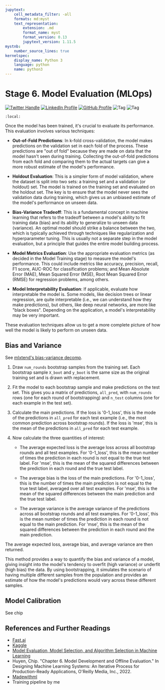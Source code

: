 ```yaml
---
jupytext:
    cell_metadata_filter: -all
    formats: md:myst
    text_representation:
        extension: .md
        format_name: myst
        format_version: 0.13
        jupytext_version: 1.11.5
mystnb:
    number_source_lines: true
kernelspec:
    display_name: Python 3
    language: python
    name: python3
---
```


# Stage 6. Model Evaluation (MLOps)

[![Twitter Handle](https://img.shields.io/badge/Twitter-@gaohongnan-blue?style=social&logo=twitter)](https://twitter.com/gaohongnan)
[![LinkedIn Profile](https://img.shields.io/badge/@gaohongnan-blue?style=social&logo=linkedin)](https://linkedin.com/in/gao-hongnan)
[![GitHub Profile](https://img.shields.io/badge/GitHub-gao--hongnan-lightgrey?style=social&logo=github)](https://github.com/gao-hongnan)
![Tag](https://img.shields.io/badge/Tag-Brain_Dump-red)
![Tag](https://img.shields.io/badge/Level-Beginner-green)

```{contents}
:local:
```

Once the model has been trained, it's crucial to evaluate its performance. This
evaluation involves various techniques:

-   **Out-of-Fold Predictions**: In k-fold cross-validation, the model makes
    predictions on the validation set in each fold of the process. These
    predictions are "out of fold" because they are made on data that the model
    hasn't seen during training. Collecting the out-of-fold predictions from
    each fold and comparing them to the actual targets can give a more robust
    estimate of the model's performance.

-   **Holdout Evaluation**: This is a simpler form of model validation, where
    the dataset is split into two sets: a training set and a validation (or
    holdout) set. The model is trained on the training set and evaluated on the
    holdout set. The key is to ensure that the model never sees the validation
    data during training, which gives us an unbiased estimate of the model's
    performance on unseen data.

-   **Bias-Variance Tradeoff**: This is a fundamental concept in machine
    learning that refers to the tradeoff between a model's ability to fit
    training data (bias) and its ability to generalize to unseen data
    (variance). An optimal model should strike a balance between the two, which
    is typically achieved through techniques like regularization and
    hyperparameter tuning. This is usually not a separate step in the model
    evaluation, but a principle that guides the entire model building process.

-   **Model Metrics Evaluation**: Use the appropriate evaluation metrics (as
    decided in the Model Training stage) to measure the model's performance.
    This could include metrics like accuracy, precision, recall, F1 score,
    AUC-ROC for classification problems; and Mean Absolute Error (MAE), Mean
    Squared Error (MSE), Root Mean Squared Error (RMSE) for regression problems,
    among others.

-   **Model Interpretability Evaluation**: If applicable, evaluate how
    interpretable the model is. Some models, like decision trees or linear
    regression, are quite interpretable (i.e., we can understand how they make
    predictions), but others, like deep neural networks, are more like "black
    boxes". Depending on the application, a model's interpretability may be very
    important.

These evaluation techniques allow us to get a more complete picture of how well
the model is likely to perform on unseen data.

## Bias and Variance

See
[mlxtend's bias-variance decomp](https://rasbt.github.io/mlxtend/user_guide/evaluate/bias_variance_decomp/).

1. Draw `num_rounds` bootstrap samples from the training set. Each bootstrap
   sample `X_boot` and `y_boot` is the same size as the original training set
   and is drawn with replacement.

2. Fit the model to each bootstrap sample and make predictions on the test set.
   This gives you a matrix of predictions, `all_pred`, with `num_rounds` rows
   (one for each round of bootstrapping) and `n_test` columns (one for each
   example in the test set).

3. Calculate the main predictions. If the loss is '0-1_loss', this is the mode
   of the predictions in `all_pred` for each test example (i.e., the most common
   prediction across bootstrap rounds). If the loss is 'mse', this is the mean
   of the predictions in `all_pred` for each test example.

4. Now calculate the three quantities of interest:

    - The average expected loss is the average loss across all bootstrap rounds
      and all test examples. For '0-1_loss', this is the mean number of times
      the prediction in each round is not equal to the true test label. For
      'mse', this is the mean of the squared differences between the prediction
      in each round and the true test label.

    - The average bias is the loss of the main predictions. For '0-1_loss', this
      is the number of times the main prediction is not equal to the true test
      label, averaged over all test examples. For 'mse', this is the mean of the
      squared differences between the main prediction and the true test label.

    - The average variance is the average variance of the predictions across all
      bootstrap rounds and all test examples. For '0-1_loss', this is the mean
      number of times the prediction in each round is not equal to the main
      prediction. For 'mse', this is the mean of the squared differences between
      the prediction in each round and the main prediction.

The average expected loss, average bias, and average variance are then returned.

This method provides a way to quantify the bias and variance of a model, giving
insight into the model's tendency to overfit (high variance) or underfit (high
bias) the data. By using bootstrapping, it simulates the scenario of having
multiple different samples from the population and provides an estimate of how
the model's predictions would vary across these different samples.

## Model Calibration

See chip

## References and Further Readings

-   [Fast.ai](https://www.fast.ai/)
-   [Kaggle](https://www.kaggle.com/)
-   [Model Evaluation, Model Selection, and Algorithm Selection in Machine Learning](https://sebastianraschka.com/pdf/manuscripts/model-eval.pdf)
-   Huyen, Chip. "Chapter 6. Model Development and Offline Evaluation." In
    Designing Machine Learning Systems: An Iterative Process for
    Production-Ready Applications, O'Reilly Media, Inc., 2022.
-   [Madewithml](https://madewithml.com/)
-   Training pipeline by me
